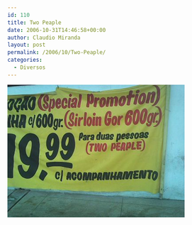 ```yaml
---
id: 110
title: Two Peaple
date: 2006-10-31T14:46:58+00:00
author: Claudio Miranda
layout: post
permalink: /2006/10/Two-Peaple/
categories:
  - Diversos
---
```

![Two Peaple](/resources/claudio/Imag028.jpg)